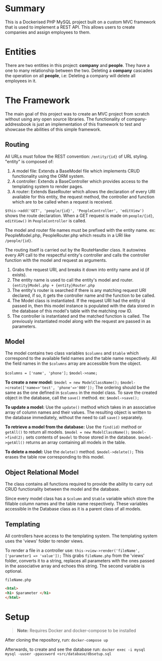 # Summary

This is a Dockerised PHP MySQL project built on a custom MVC framework that is used to implement a REST API. This allows users to create companies and assign employees to them. 


# Entities

There are two entities in this project: **company** and  **people**. They have a one to many relationship between the two. Deleting a **company** cascades the operation on all **people**, i.e: Deleting a company will delete all employees in it.

# The Framework

The main goal of this project was to create an MVC project from scratch without using any open source libraries. The functionality of company-addressbook is just an implementation of this framework to test and showcase the abilities of this simple framework.

## Routing

All URLs must follow the REST convention: `/entity/{id}` of URL styling.
"entity" is composed of:
1. A model file: Extends a BaseModel file which implements CRUD functionality using the ORM system.
2. A controller: Extends a BaseController which provides access to the templating system to render pages.
3. A router: Extends BaseRouter which allows the declaration of every URI available for this entity, the request method, the controller and function which are to be called when a request is received.

`$this->add('GET', 'people/{id}', 'PeopleController', 'editView')` shows the route declaration.
When a GET request is made on `people/{id}`, `editView()` in `PeopleController` is called.

The model and router file names must be prefixed with the entity name. ex: PeopleModel.php, PeopleRouter.php which results in a URI like `/people/{id}`.

The routing itself is carried out by the RouteHandler class. It autowires every API call to the respectful entity's controller and calls the controller function with the model and request as arguments.

1. Grabs the request URI, and breaks it down into entity name and id (if exists).
2. The entity name is used to call the entity's model and router. `{entity}Model.php + {entity}Router.php`
3. The entity's router is searched if there is any matching request URI declared, if so, it gets the controller name and the function to be called.
4. The Model class is instantiated. If the request URI had the entity id passed in, then this model instance is populated with the data stored in the database of this model's table with the matching row ID.
5. The controller is instantiated and the matched function is called. The previously instantiated model along with the request are passed in as parameters.

## Model
The model contains two class variables `$columns` and `$table` which correspond to the available field names and the table name respectively. All the field names in the `$columns` array are accessible from the object.

 `$columns = ['name', 'phone'];`
`$model->name;`

**To create a new model:**
`$model = new ModelClassName();`
`$model->create(['name=>'test', 'phone'=>'000']);`
The ordering should be the same as the one defined in `$columns` in the model class.
To save the created object in the database, call the `save()` method. ex: `$model->save();`

**To update a model:**
Use the `update()` method which takes in an associative array of column names and their values. The resulting object is written to the database immediately, without the need to call `save()` separately.

**To retrieve a model from the database:**
Use the `find(id)` method or `getAll()` to return all models.
`$model = new ModelClassName();`
`$model->find(2);` sets contents of  `$model` to those stored in the database.
`$model->getAll()` returns an array containing all models in the table.

**To delete a model:**
Use the `delete()` method.
`$model->delete();`
This erases the table row corresponding to this model.

## Object Relational Model

The class contains all functions required to provide the ability to carry out CRUD functionality between the model and the database.

Since every model class has a `$column` and `$table` variable which store the fillable column names and the table name respectively. These variables accessible in the Database class as it is a parent class of all models.

## Templating
All controllers have access to the templating system. The templating system uses the 'views' folder to render views.

To render a file in  a controller use: `this->view->render('fileName', ['parameter1 => 'value']);`
This grabs `fileName.php` from the 'views' folder, converts it to a string, replaces all parameters with the ones passed in the associative array and echoes this string. The second variable is optional.

`fileName.php`
```html
<html>
<h1> $parameter </h1>
</html>
```

# Setup

> **Note:** Requires Docker and docker-compose to be installed

After cloning the repository, run:
 `docker-compose up`

Afterwards, to create and see the database run:
 `docker exec -i mysql mysql -uuser -ppassword <src/database/dbsetup.sql`

